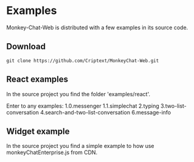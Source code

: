 # Examples

Monkey-Chat-Web is distributed with a few examples in its source code.

## Download
```
git clone https://github.com/Criptext/MonkeyChat-Web.git
```

## React examples
In the source project you find the folder 'examples/react'.

Enter to any examples:
1.0.messenger
1.1.simplechat
2.typing
3.two-list-conversation
4.search-and-two-list-conversation
6.message-info

## Widget example

In the source project you find a simple example to how use monkeyChatEnterprise.js from CDN.
